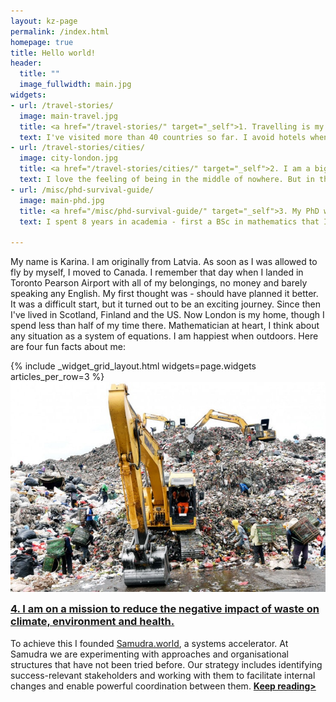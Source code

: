 ```yaml
---
layout: kz-page
permalink: /index.html
homepage: true
title: Hello world!
header:
  title: ""
  image_fullwidth: main.jpg
widgets:
- url: /travel-stories/
  image: main-travel.jpg
  title: <a href="/travel-stories/" target="_self">1. Travelling is my favourite thing in life.</a>
  text: I've visited more than 40 countries so far. I avoid hotels when possible and I dislike tourist attractions. For me travelling is about exploring nature, architecture, cuisines and cultures around the world. Instead of visiting art galleries, I prefer to go for a walk looking for graffiti art. At night I prefer to wander around a busy port instead of pub crawling. Camping deep in a desert and hiking from the last stop of a rarely used train line are amongst the happiest memories I have. <a href="/travel-stories/"><strong>Keep reading></strong></a>
- url: /travel-stories/cities/
  image: city-london.jpg
  title: <a href="/travel-stories/cities/" target="_self">2. I am a big city addict.</a>
  text: I love the feeling of being in the middle of nowhere. But in the long term, I only truly feel alive when I live in a big city. Exploring Tokyo on foot for 10 days was a breathtaking passionate affair, but I don't know if I could live there permanently. I fell in love with Mexico City during my two weeks there, I could have stayed forever and I will definitely visit many more times. Spending time in bustling cities in India makes me happy. London is the true love of my life. New York and Moscow both feel like the centre of the world in their own way. My goal is to visit all cities with over 5 million people. <a href="/travel-stories/cities/"><strong>Keep reading></strong></a>
- url: /misc/phd-survival-guide/
  image: main-phd.jpg
  title: <a href="/misc/phd-survival-guide/" target="_self">3. My PhD was at the interface of computer science and biology.</a>
  text: I spent 8 years in academia - first a BSc in mathematics that I never finished, then an MSc in mathematics and finally a PhD at UCL. My thesis was on applications of machine learning to transcriptomics, with a chapter on de novo evolution of proteins. If you are considering whether to do a PhD or if you are already doing one and are feeling stuck, do get in touch. I'm good at asking the right questions to help you figure out what is right for you. <a href="/misc/phd-survival-guide/"><strong>Keep reading></strong></a>

---
```


My name is Karina. 
I am originally from Latvia. 
As soon as I was allowed to fly by myself, I moved to Canada. 
I remember that day when I landed in Toronto Pearson Airport with all of my belongings, no money and barely speaking any English.
My first thought was - should have planned it better.
It was a difficult start, but it turned out to be an exciting journey.
Since then I've lived in Scotland, Finland and the US.
Now London is my home, though I spend less than half of my time there.
Mathematician at heart, I think about any situation as a system of equations.
I am happiest when outdoors.
Here are four fun facts about me:

{% include _widget_grid_layout.html widgets=page.widgets articles_per_row=3 %}
<a  href="/samudra/"><img src="/images/main-samudra.jpg" class="picture-in-text"></a>
<h3 style="margin-top: 0px;"><a href="/samudra/">4. I am on a mission to reduce the negative impact of waste on climate, environment and health.</a></h3>
To achieve this I founded <a href="https://samudra.world/" target="_blank">Samudra.world</a>, a systems accelerator. At Samudra we are experimenting with approaches and organisational structures that have not been tried before. Our strategy includes identifying success-relevant stakeholders and working with them to facilitate internal changes and enable powerful coordination between them. <a href="/samudra/"><strong>Keep reading></strong></a>

